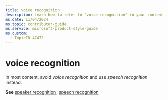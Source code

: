 ```yaml
---
title: voice recognition
description: Learn how to refer to "voice recognition" in your content.
ms.date: 11/04/2024
ms.topic: contributor-guide
ms.service: microsoft-product-style-guide
ms.custom:
  - TopicID 47472
---
```



# voice recognition

In most content, avoid *voice recognition* and use *speech recognition* instead.

**See** [speaker recognition](~\a_z_names_terms\s\speaker-recognition.md), [speech recognition](~\a_z_names_terms\s\speech-recognition.md)  

